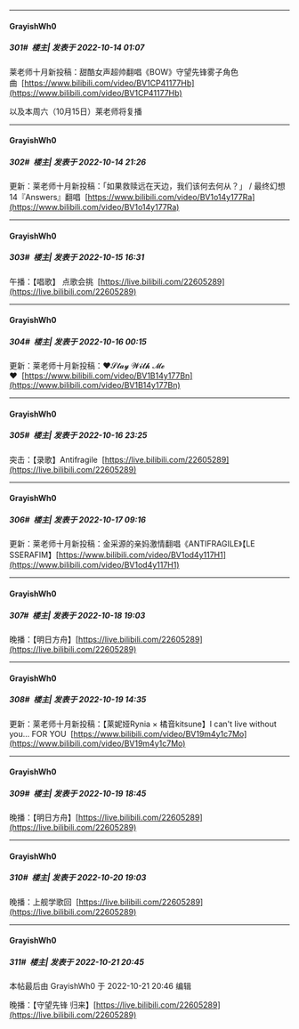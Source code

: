 

*****

####  GrayishWh0  
##### 301#         楼主| 发表于 2022-10-14 01:07

莱老师十月新投稿：甜酷女声超帅翻唱《BOW》守望先锋雾子角色曲  [https://www.bilibili.com/video/BV1CP41177Hb](https://www.bilibili.com/video/BV1CP41177Hb)

以及本周六（10月15日）莱老师将复播



*****

####  GrayishWh0  
##### 302#         楼主| 发表于 2022-10-14 21:26

更新：莱老师十月新投稿：「如果救赎远在天边，我们该何去何从？」 / 最终幻想14『Answers』翻唱  [https://www.bilibili.com/video/BV1o14y177Ra](https://www.bilibili.com/video/BV1o14y177Ra)



*****

####  GrayishWh0  
##### 303#         楼主| 发表于 2022-10-15 16:31

午播：【唱歌】 点歌会挑  [https://live.bilibili.com/22605289](https://live.bilibili.com/22605289) 



*****

####  GrayishWh0  
##### 304#         楼主| 发表于 2022-10-16 00:15

更新：莱老师十月新投稿：❤𝓢𝓽𝓪𝔂 𝓦𝓲𝓽𝓱 𝓜𝓮❤  [https://www.bilibili.com/video/BV1B14y177Bn](https://www.bilibili.com/video/BV1B14y177Bn)



*****

####  GrayishWh0  
##### 305#         楼主| 发表于 2022-10-16 23:25

突击：【录歌】Antifragile  [https://live.bilibili.com/22605289](https://live.bilibili.com/22605289)



*****

####  GrayishWh0  
##### 306#         楼主| 发表于 2022-10-17 09:16

更新：莱老师十月新投稿：金采源的亲妈激情翻唱《ANTIFRAGILE》【LE SSERAFIM】[https://www.bilibili.com/video/BV1od4y117H1](https://www.bilibili.com/video/BV1od4y117H1)



*****

####  GrayishWh0  
##### 307#         楼主| 发表于 2022-10-18 19:03

晚播：【明日方舟】[https://live.bilibili.com/22605289](https://live.bilibili.com/22605289)



*****

####  GrayishWh0  
##### 308#         楼主| 发表于 2022-10-19 14:35

更新：莱老师十月新投稿：【莱妮娅Rynia × 橘音kitsune】I can't live without you... FOR YOU  [https://www.bilibili.com/video/BV19m4y1c7Mo](https://www.bilibili.com/video/BV19m4y1c7Mo)



*****

####  GrayishWh0  
##### 309#         楼主| 发表于 2022-10-19 18:45

晚播：【明日方舟】[https://live.bilibili.com/22605289](https://live.bilibili.com/22605289)



*****

####  GrayishWh0  
##### 310#         楼主| 发表于 2022-10-20 19:03

晚播：上舰学歌回  [https://live.bilibili.com/22605289](https://live.bilibili.com/22605289)



*****

####  GrayishWh0  
##### 311#         楼主| 发表于 2022-10-21 20:45

 本帖最后由 GrayishWh0 于 2022-10-21 20:46 编辑 

晚播：【守望先锋 归来】[https://live.bilibili.com/22605289](https://live.bilibili.com/22605289)

